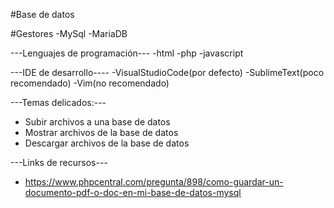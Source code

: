 #Base de datos

#Gestores
  -MySql
  -MariaDB

---Lenguajes de programación---
 -html
 -php
 -javascript

---IDE de desarrollo----
 -VisualStudioCode(por defecto)
 -SublimeText(poco recomendado)
 -Vim(no recomendado)

---Temas delicados:---
 - Subir archivos a una base de datos
 - Mostrar archivos de la base de datos
 - Descargar archivos de la base de datos
 

---Links de recursos---
- https://www.phpcentral.com/pregunta/898/como-guardar-un-documento-pdf-o-doc-en-mi-base-de-datos-mysql
